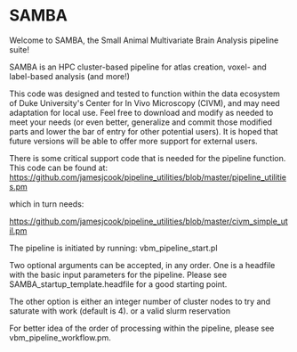 # SAMBA
Welcome to SAMBA, the Small Animal Multivariate Brain Analysis pipeline suite!

SAMBA is an HPC cluster-based pipeline for atlas creation, voxel- and label-based analysis (and more!)

This code was designed and tested to function within the data ecosystem of Duke University's Center for In Vivo Microscopy (CIVM), and may need adaptation for local use.  Feel free to download and modify as needed to meet your needs (or even better, generalize and commit those modified parts and lower the bar of entry for other potential users).
It is hoped that future versions will be able to offer more support for external users.

There is some critical support code that is needed for the pipeline function.  This code can be found at:
https://github.com/jamesjcook/pipeline_utilities/blob/master/pipeline_utilities.pm

which in turn needs:

https://github.com/jamesjcook/pipeline_utilities/blob/master/civm_simple_util.pm

The pipeline is initiated by running:
vbm_pipeline_start.pl

Two optional arguments can be accepted, in any order.
One is a headfile with the basic input parameters for the pipeline. 
Please see SAMBA_startup_template.headfile for a good starting point.

The other option is either an integer number of cluster nodes to try and saturate with work (default is 4).
or
a valid slurm reservation

For better idea of the order of processing within the pipeline, please see vbm_pipeline_workflow.pm.
